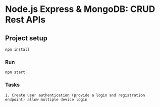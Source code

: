 # Node.js Express & MongoDB: CRUD Rest APIs

## Project setup
```
npm install
```

### Run
```
npm start
```

### Tasks
```
1. Create user authentication (provide a login and registration endpoint) allow multiple device login
```

